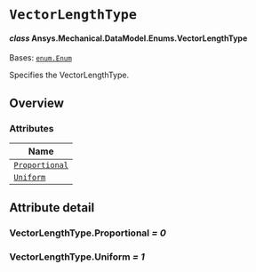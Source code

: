 # `VectorLengthType`

<a id="ansys.mechanical.stubs.v241.Ansys.Mechanical.DataModel.Enums.VectorLengthType"></a>

#### *class* Ansys.Mechanical.DataModel.Enums.VectorLengthType

Bases: [`enum.Enum`](https://docs.python.org/3/library/enum.html#enum.Enum)

Specifies the VectorLengthType.

<!-- !! processed by numpydoc !! -->

<a id="overview"></a>

## Overview

### Attributes

| Name |
| ---------------------------------------------------- |
| [`Proportional`](#VectorLengthType.Proportional) |
| [`Uniform`](#VectorLengthType.Uniform) |

<a id="attribute-detail"></a>

## Attribute detail

<a id="VectorLengthType.Proportional"></a>

### VectorLengthType.Proportional *= 0*

<a id="VectorLengthType.Uniform"></a>

### VectorLengthType.Uniform *= 1*


